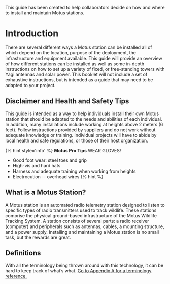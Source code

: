 This guide has been created to help collaborators decide on how and
where to install and maintain Motus stations.

# Introduction

There are several different ways a Motus station can be installed all of
which depend on the location, purpose of the deployment, the
infrastructure and equipment available. This guide will provide an
overview of how different stations can be installed as well as some
in-depth instructions on how to set up a variety of fixed, or
free-standing towers with Yagi antennas and solar power. This booklet
will not include a set of exhaustive instructions, but is intended as a
guide that may need to be adapted to your project.

## Disclaimer and Health and Safety Tips

This guide is intended as a way to help individuals install their own
Motus station that should be adapted to the needs and abilities of each
individual. In addition, many installations include working at heights
above 2 meters (6 feet). Follow instructions provided by suppliers and
do not work without adequate knowledge or training. Individual projects
will have to abide by local health and safe regulations, or those of
their host organization.

{% hint style='info' %}
**Motus Pro Tips**  WEAR GLOVES!
- Good foot wear: steel toes and grip
- High-vis and hard hats
- Harness and adequate training when working from heights
- Electrocution -- overhead wires
{% hint %}

## What is a Motus Station?

A Motus station is an automated radio telemetry station designed to
listen to specific types of radio transmitters used to track wildlife.
These stations comprise the physical ground-based infrastructure of the
Motus Wildlife Tracking System. A station consists of several parts: a
radio receiver (computer) and peripherals such as antennas, cables, a
mounting structure, and a power supply. Installing and maintaining a
Motus station is no small task, but the rewards are great.

## Definitions

With all the terminology being thrown around with this technology, it
can be hard to keep track of what’s what. [<u>Go to Appendix A for a
terminology reference.</u>](appendix-a.md)
